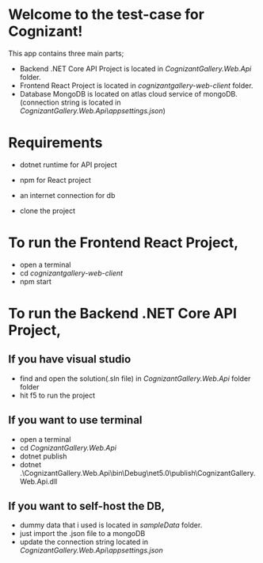 # Welcome to the test-case for Cognizant!

This app contains three main parts;
- Backend .NET Core API Project is located in *CognizantGallery.Web.Api* folder.
- Frontend React Project is located in *cognizantgallery-web-client* folder.
- Database MongoDB is located on atlas cloud service of mongoDB. (connection string is located in *CognizantGallery.Web.Api\appsettings.json*)

# Requirements
  - dotnet runtime for API project
  - npm for React project
  - an internet connection for db

- clone the project


# To run the Frontend React Project,
 - open a terminal
 - cd *cognizantgallery-web-client*
 - npm start

# To run the Backend .NET Core API Project,
  
  ## If you have visual studio  
  - find and open the solution(.sln file) in *CognizantGallery.Web.Api* folder folder
  - hit f5 to run the project

  ## If you want to use terminal
  - open a terminal
  - cd *CognizantGallery.Web.Api*
  - dotnet publish
  - dotnet .\CognizantGallery.Web.Api\bin\Debug\net5.0\publish\CognizantGallery.Web.Api.dll


## If you want to self-host the DB,
 - dummy data that i used is located in *sampleData* folder.
 - just import the .json file to a mongoDB
 - update the connection string located in *CognizantGallery.Web.Api\appsettings.json* 
